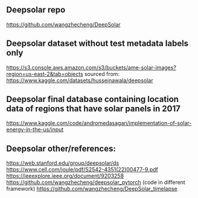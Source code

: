 
## Deepsolar repo
https://github.com/wangzhecheng/DeepSolar

## Deepsolar dataset without test metadata labels only 
https://s3.console.aws.amazon.com/s3/buckets/ame-solar-images?region=us-east-2&tab=objects sourced from: https://www.kaggle.com/datasets/husseinawala/deepsolar
## Deepsolar final database containing location data of regions that have solar panels in 2017 
https://www.kaggle.com/code/andromedasagan/implementation-of-solar-energy-in-the-us/input

## Deepsolar other/references:
https://web.stanford.edu/group/deepsolar/ds
https://www.cell.com/joule/pdf/S2542-4351(22)00477-9.pdf
https://ieeexplore.ieee.org/document/9203258
https://github.com/wangzhecheng/deepsolar_pytorch (code in different framework)
https://github.com/wangzhecheng/DeepSolar_timelapse
